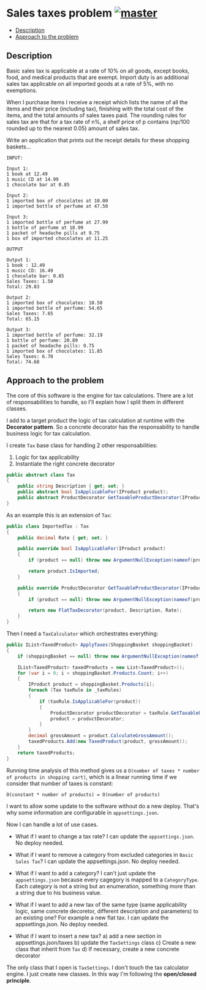 # Sales taxes problem [![master](https://travis-ci.org/antoniolarosa/SalesTaxesProblem.svg?branch=master)](https://travis-ci.org/antoniolarosa/SalesTaxesProblem)

- [Description](#description)
- [Approach to the problem](#approach-to-the-problem)

## Description

Basic sales tax is applicable at a rate of 10% on all goods, except books, food, and medical products that are exempt. Import duty is an additional sales tax applicable on all imported goods at a rate of 5%, with no exemptions.

When I purchase items I receive a receipt which lists the name of all the items and their price (including tax), finishing with the total cost of the items, and the total amounts of sales taxes paid. The rounding rules for sales tax are that for a tax rate of n%, a shelf price of p contains (np/100 rounded up to the nearest 0.05) amount of sales tax.

Write an application that prints out the receipt details for these shopping baskets...

```
INPUT:

Input 1:
1 book at 12.49
1 music CD at 14.99
1 chocolate bar at 0.85

Input 2:
1 imported box of chocolates at 10.00
1 imported bottle of perfume at 47.50

Input 3:
1 imported bottle of perfume at 27.99
1 bottle of perfume at 18.99
1 packet of headache pills at 9.75
1 box of imported chocolates at 11.25
```

```
OUTPUT

Output 1:
1 book : 12.49
1 music CD: 16.49
1 chocolate bar: 0.85
Sales Taxes: 1.50
Total: 29.83

Output 2:
1 imported box of chocolates: 10.50
1 imported bottle of perfume: 54.65
Sales Taxes: 7.65
Total: 65.15

Output 3:
1 imported bottle of perfume: 32.19
1 bottle of perfume: 20.89
1 packet of headache pills: 9.75
1 imported box of chocolates: 11.85
Sales Taxes: 6.70
Total: 74.68
```

## Approach to the problem

The core of this software is the engine for tax calculations. There are a lot of responsabilities to handle, so I'll explain how I split them in different classes.

I add to a target product the logic of tax calculation at runtime with the **Decorator pattern**.
So a concrete decorator has the responsability to handle business logic for tax calculation.

I create `Tax` base class for handling 2 other responsabilities:
1) Logic for tax applicability
2) Instantiate the right concrete decorator

```c#
public abstract class Tax
{
    public string Description { get; set; }
    public abstract bool IsApplicableFor(IProduct product);
    public abstract ProductDecorator GetTaxableProductDecorator(IProduct product);
}
```
 
As an example this is an extension of `Tax`:

```c#
public class ImportedTax : Tax
{
    public decimal Rate { get; set; }

    public override bool IsApplicableFor(IProduct product)
    {
        if (product == null) throw new ArgumentNullException(nameof(product));

        return product.IsImported;
    }

    public override ProductDecorator GetTaxableProductDecorator(IProduct product)
    {
        if (product == null) throw new ArgumentNullException(nameof(product));

        return new FlatTaxDecorator(product, Description, Rate);
    }
}
```

Then I need a `TaxCalculator` which orchestrates everything:

```c#
public IList<TaxedProduct> ApplyTaxes(ShoppingBasket shoppingBasket)
{
    if (shoppingBasket == null) throw new ArgumentNullException(nameof(shoppingBasket));

    IList<TaxedProduct> taxedProducts = new List<TaxedProduct>();
    for (var i = 0; i < shoppingBasket.Products.Count; i++)
    {
        IProduct product = shoppingBasket.Products[i];
        foreach (Tax taxRule in _taxRules)
        {
            if (taxRule.IsApplicableFor(product))
            {
                ProductDecorator productDecorator = taxRule.GetTaxableProductDecorator(product);
                product = productDecorator;
            }
        }
        decimal grossAmount = product.CalculateGrossAmount();
        taxedProducts.Add(new TaxedProduct(product, grossAmount));
    }
    return taxedProducts;
}
```

Running time analysis of this method gives us a `O(number of taxes * number of products in shopping cart)`, which is a linear running time if we consider that number of taxes is constant:

```
O(constant * number of products) = O(number of products)
```

I want to allow some update to the software without do a new deploy. That's why some information are configurable in `appsettings.json`.

Now I can handle a lot of use cases.

- What if I want to change a tax rate?
	I can update the `appsettings.json`. No deploy needed.

- What if I want to remove a category from excluded categories in `Basic Sales Tax`?
	I can update the appsettings.json. No deploy needed.

- What if I want to add a category?
	I can't just update the `appsettings.json` because every cagegory is mapped to a  `CategoryType`. Each category is not a string but an enumeration, something more than a string due to his business value.

- What if I want to add a new tax of the same type (same applicability logic, same concrete decoretor, different description and parameters) to an existing one? For example a new flat tax.
	I can update the appsettings.json. No deploy needed.

- What if I want to insert a new tax?
	a) add a new section in appsettings.json/taxes
	b) update the `TaxSettings` class
	c) Create a new class that inherit from `Tax`
	d) If necessary, create a new concrete decorator

The only class that I open is `TaxSettings`. I don't touch the tax calculator engine. I just create new classes.
In this way I'm following the **open/closed principle**.
